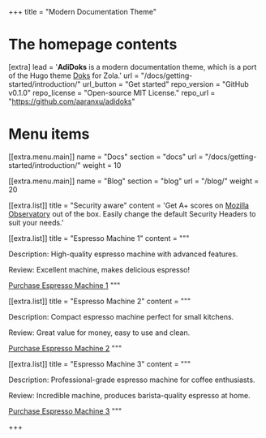 +++
title = "Modern Documentation Theme"


# The homepage contents
[extra]
lead = '<b>AdiDoks</b> is a modern documentation theme, which is a port of the Hugo theme <a href="https://github.com/h-enk/">Doks</a> for Zola.'
url = "/docs/getting-started/introduction/"
url_button = "Get started"
repo_version = "GitHub v0.1.0"
repo_license = "Open-source MIT License."
repo_url = "https://github.com/aaranxu/adidoks"

# Menu items
[[extra.menu.main]]
name = "Docs"
section = "docs"
url = "/docs/getting-started/introduction/"
weight = 10

[[extra.menu.main]]
name = "Blog"
section = "blog"
url = "/blog/"
weight = 20

[[extra.list]]
title = "Security aware"
content = 'Get A+ scores on <a href="https://observatory.mozilla.org/analyze/adidoks.org">Mozilla Observatory</a> out of the box. Easily change the default Security Headers to suit your needs.'

[[extra.list]]
title = "Espresso Machine 1"
content = """
    <p>Description: High-quality espresso machine with advanced features.</p> 
    <p>Review: Excellent machine, makes delicious espresso!</p>
    <a href="link_to_purchase_1" target="_blank">Purchase Espresso Machine 1</a>
"""

[[extra.list]]
title = "Espresso Machine 2"
content = """
    <p>Description: Compact espresso machine perfect for small kitchens.</p>
    <p>Review: Great value for money, easy to use and clean.</p>
    <a href="link_to_purchase_2" target="_blank">Purchase Espresso Machine 2</a>
"""

[[extra.list]]
title = "Espresso Machine 3"
content = """
    <p>Description: Professional-grade espresso machine for coffee enthusiasts.</p>
    <p>Review: Incredible machine, produces barista-quality espresso at home.</p>
    <a href="link_to_purchase_3" target="_blank">Purchase Espresso Machine 3</a>
"""


+++
